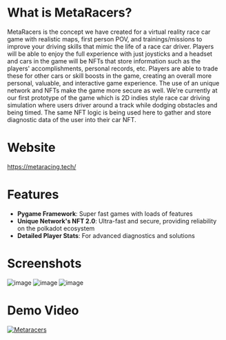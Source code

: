 # What is MetaRacers?
MetaRacers is the concept we have created for a virtual reality race car game with realistic maps, first person POV, and trainings/missions to improve your driving skills that mimic the life of a race car driver. Players will be able to enjoy the full experience with just joysticks and a headset and cars in the game will be NFTs that store information such as the players' accomplishments, personal records, etc. Players are able to trade these for other cars or skill boosts in the game, creating an overall more personal, valuable, and interactive game experience. The use of an unique network and NFTs make the game more secure as well. We're currently at our first prototype of the game which is 2D indies style race car driving simulation where users driver around a track while dodging obstacles and being timed. The same NFT logic is being used here to gather and store diagnostic data of the user into their car NFT.

# Website
https://metaracing.tech/

# Features
- **Pygame Framework**: Super fast games with loads of features
- **Unique Network's NFT 2.0**: Ultra-fast and secure, providing reliability on the polkadot ecosystem
- **Detailed Player Stats**: For advanced diagnostics and solutions

# Screenshots
![image](https://github.com/user-attachments/assets/a3fa6ed1-9750-4873-8577-ebd11c0b90bd)
![image](https://github.com/user-attachments/assets/f953823a-d0a1-499d-a921-2241d90812a0)
![image](https://github.com/user-attachments/assets/23ae8a74-a38f-4ff6-81f6-60c220acc7f0)

# Demo Video
[![Metaracers](https://backiee.com/static/wallpapers/560x315/368175.jpg)](https://youtu.be/Lw2XvW8aFhM)
